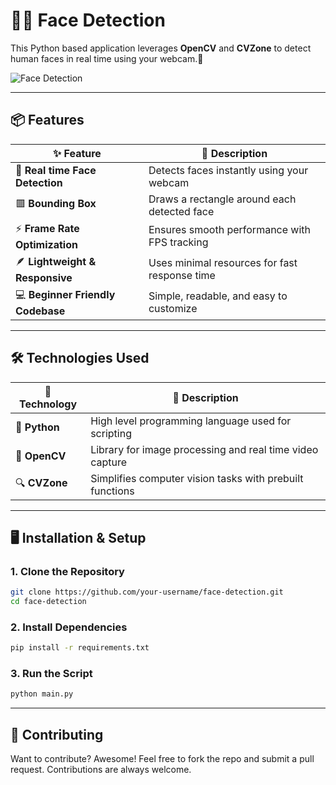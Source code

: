 # 👨‍💻 Face Detection

This Python based application leverages **OpenCV** and **CVZone** to detect human faces in real time using your webcam.🎥

![Face Detection]()

---

## 📦 Features

| ✨ Feature                         | 📝 Description                                  |
| --------------------------------- | ----------------------------------------------- |
| 🎥 **Real time Face Detection**   | Detects faces instantly using your webcam       |
| 🟥 **Bounding Box**               | Draws a rectangle around each detected face     |
| ⚡ **Frame Rate Optimization**     | Ensures smooth performance with FPS tracking    |
| 🪶 **Lightweight & Responsive**   | Uses minimal resources for fast response time   |
| 💻 **Beginner Friendly Codebase** | Simple, readable, and easy to customize         |

---

## 🛠️ Technologies Used

| 🔧 Technology | 📖 Description                                                 |
| ------------- | -------------------------------------------------------------- |
| 🐍 **Python** | High level programming language used for scripting             |
| 📸 **OpenCV** | Library for image processing and real time video capture       |
| 🔍 **CVZone** | Simplifies computer vision tasks with prebuilt functions       |

---

## 🖥️ Installation & Setup

### 1. Clone the Repository

```bash
git clone https://github.com/your-username/face-detection.git
cd face-detection
```

### 2. Install Dependencies

```bash
pip install -r requirements.txt
```

### 3. Run the Script

```bash
python main.py
```

---

## 🙌 Contributing

Want to contribute? Awesome! Feel free to fork the repo and submit a pull request. Contributions are always welcome.
